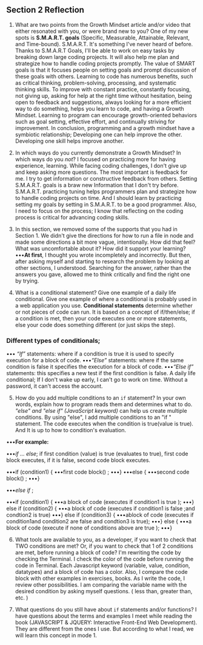 ## Section 2 Reflection

  1. What are two points from the Growth Mindset article and/or video that either resonated with you, or were brand new to you?
  One of my new spots is **S.M.A.R.T. goals** (Specific, Measurable, Attainable, Relevant, and Time-bound). S.M.A.R.T. It's something I've never heard of before. Thanks to S.M.A.R.T Goals, I'll be able to work on easy tasks by breaking down large coding projects. It will also help me plan and strategize how to handle coding projects promptly. The value of SMART goals is that it focuses people on setting goals and prompt discussion of these goals with others.
  Learning to code has numerous benefits, such as critical thinking, problem-solving, processing, and systematic thinking skills. To improve with constant practice, constantly focusing, not giving up, asking for help at the right time without hesitation, being open to feedback and suggestions, always looking for a more efficient way to do something, helps you learn to code, and having a Growth Mindset. Learning to program can encourage growth-oriented behaviors such as goal setting, effective effort, and continually striving for improvement. In conclusion, programming and a growth mindset have a symbiotic relationship; Developing one can help improve the other. Developing one skill helps improve another.

  2. In which ways do you currently demonstrate a Growth Mindset? In which ways do you _not_?
  I focused on practicing more for having experience, learning. While facing coding challenges, I don't give up and keep asking more questions. The most important is feedback for me. I try to get information or constructive feedback from others.
  Setting S.M.A.R.T. goals is a braw new Information that I don't try before. S.M.A.R.T. practicing tuning helps programmers plan and strategize how to handle coding projects on time. And I should learn by practicing setting my goals by setting in S.M.A.R.T.  to be a good programmer. Also, I need to focus on the process; I know that reflecting on the coding process is critical for advancing coding skills.

  3. In this section, we removed some of the supports that you had in Section 1. We didn't give the directions for how to run a file in node and made some directions a bit more vague, intentionally. How did that feel? What was uncomfortable about it? How did it support your learning?
  •••**At first**, I thought you wrote incompletely and incorrectly. But then, after asking myself and starting to research the problem by looking at other sections, I understood. Searching for the answer,  rather than the answers you gave, allowed me to think critically and find the right one by trying.

  4. What is a conditional statement? Give one example of a daily life conditional. Give one example of where a conditional is probably used in a web application you use.
  **Conditional statements** determine whether or not pieces of code can run. It is based on a concept of if/then/else; if a condition is met, then your code executes one or more statements, else your code does something different (or just skips the step).
  ### Different types of conditionals;
  ••• _“If”_ statements: where if a condition is true it is used to specify execution for a block of code.
  •••_“Else”_ statements: where if the same condition is false it specifies the execution for a block of code.
  •••_“Else if”_ statements: this specifies a new test if the first condition is false.
  A daily life conditional; If I don't wake up early, I can't go to work on time.
  Without a password, it can't access the account.

  5. How do you add multiple conditions to an `if` statement? In your own words, explain how to program reads them and determines what to do.
  _"else" and  "else if" (JavaScript keyword)_ can help us create multiple conditions.
  By using "else", I add multiple conditions to an "if " statement.  The code executes when the condition is true(value is true). And It is up to how to condition's evaluation.

  •••**For example:**

  •••_if ... else_;   if first condition (value) is true (evaluates to true), first code block executes, if it is false, second code block executes.

  •••if (condition1) {
  •••first code block() ;
  •••}
  •••else {
  •••second code block() ;
  •••}

  •••_else if_ ;

  •••if (condition1) {
  •••a block of code (executes if condition1 is true );
  •••} else if (condition2) {
  •••a block of code (executes if condition1 is false ;and condtion2 is true)
  •••} else if (condition3) {
  •••ablock of code (executes if condition1and condition2 are false and condtion3 is true);
  •••} else {
  •••a block of code (execute if none of conditions above are true );
  •••}

  6. What tools are available to you, as a developer, if you want to check that TWO conditions are met? Or, if you want to check that 1 of 2 conditions are met, before running a block of code?
  I'm rewriting the code by checking the Terminal. I check the color of the code before running the code in Terminal. Each Javascript keyword (variable, value, condition, datatypes) and a block of code has a color. Also, I compare the code block with other examples in exercises, books. As I write the code, I review other possibilities. I am comparing the variable name with the desired condition by asking myself questions. ( less than, greater than, etc. )

  7. What questions do you still have about `if` statements and/or functions?
  I have questions about the terms and examples I meet while reading the book (JAVASCRIPT & JQUERY: Interactive Front-End Web Development). They are different from the ones I use. But according to what I read, we will learn this concept in mode 1.
